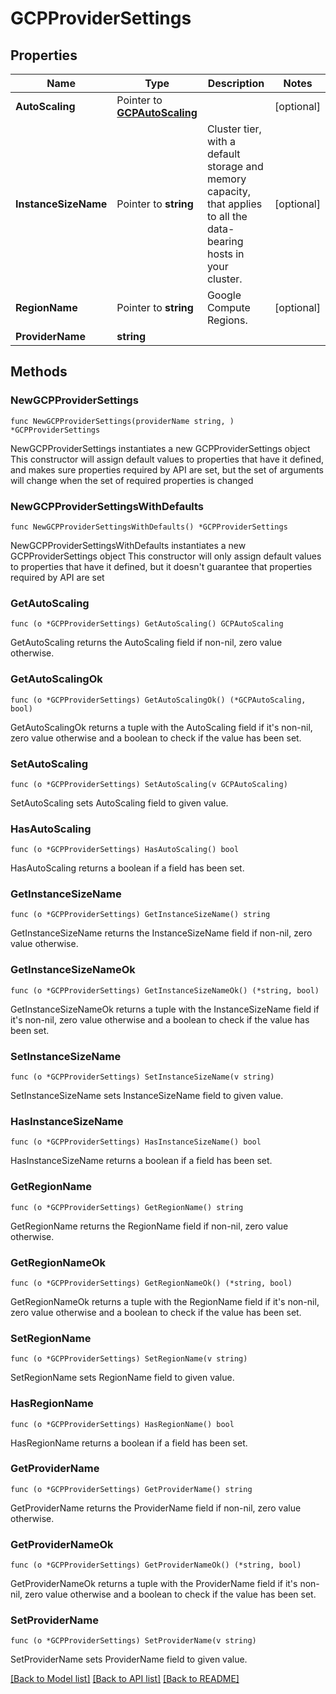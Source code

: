 # GCPProviderSettings

## Properties

Name | Type | Description | Notes
------------ | ------------- | ------------- | -------------
**AutoScaling** | Pointer to [**GCPAutoScaling**](GCPAutoScaling.md) |  | [optional] 
**InstanceSizeName** | Pointer to **string** | Cluster tier, with a default storage and memory capacity, that applies to all the data-bearing hosts in your cluster. | [optional] 
**RegionName** | Pointer to **string** | Google Compute Regions. | [optional] 
**ProviderName** | **string** |  | 

## Methods

### NewGCPProviderSettings

`func NewGCPProviderSettings(providerName string, ) *GCPProviderSettings`

NewGCPProviderSettings instantiates a new GCPProviderSettings object
This constructor will assign default values to properties that have it defined,
and makes sure properties required by API are set, but the set of arguments
will change when the set of required properties is changed

### NewGCPProviderSettingsWithDefaults

`func NewGCPProviderSettingsWithDefaults() *GCPProviderSettings`

NewGCPProviderSettingsWithDefaults instantiates a new GCPProviderSettings object
This constructor will only assign default values to properties that have it defined,
but it doesn't guarantee that properties required by API are set

### GetAutoScaling

`func (o *GCPProviderSettings) GetAutoScaling() GCPAutoScaling`

GetAutoScaling returns the AutoScaling field if non-nil, zero value otherwise.

### GetAutoScalingOk

`func (o *GCPProviderSettings) GetAutoScalingOk() (*GCPAutoScaling, bool)`

GetAutoScalingOk returns a tuple with the AutoScaling field if it's non-nil, zero value otherwise
and a boolean to check if the value has been set.

### SetAutoScaling

`func (o *GCPProviderSettings) SetAutoScaling(v GCPAutoScaling)`

SetAutoScaling sets AutoScaling field to given value.

### HasAutoScaling

`func (o *GCPProviderSettings) HasAutoScaling() bool`

HasAutoScaling returns a boolean if a field has been set.

### GetInstanceSizeName

`func (o *GCPProviderSettings) GetInstanceSizeName() string`

GetInstanceSizeName returns the InstanceSizeName field if non-nil, zero value otherwise.

### GetInstanceSizeNameOk

`func (o *GCPProviderSettings) GetInstanceSizeNameOk() (*string, bool)`

GetInstanceSizeNameOk returns a tuple with the InstanceSizeName field if it's non-nil, zero value otherwise
and a boolean to check if the value has been set.

### SetInstanceSizeName

`func (o *GCPProviderSettings) SetInstanceSizeName(v string)`

SetInstanceSizeName sets InstanceSizeName field to given value.

### HasInstanceSizeName

`func (o *GCPProviderSettings) HasInstanceSizeName() bool`

HasInstanceSizeName returns a boolean if a field has been set.

### GetRegionName

`func (o *GCPProviderSettings) GetRegionName() string`

GetRegionName returns the RegionName field if non-nil, zero value otherwise.

### GetRegionNameOk

`func (o *GCPProviderSettings) GetRegionNameOk() (*string, bool)`

GetRegionNameOk returns a tuple with the RegionName field if it's non-nil, zero value otherwise
and a boolean to check if the value has been set.

### SetRegionName

`func (o *GCPProviderSettings) SetRegionName(v string)`

SetRegionName sets RegionName field to given value.

### HasRegionName

`func (o *GCPProviderSettings) HasRegionName() bool`

HasRegionName returns a boolean if a field has been set.

### GetProviderName

`func (o *GCPProviderSettings) GetProviderName() string`

GetProviderName returns the ProviderName field if non-nil, zero value otherwise.

### GetProviderNameOk

`func (o *GCPProviderSettings) GetProviderNameOk() (*string, bool)`

GetProviderNameOk returns a tuple with the ProviderName field if it's non-nil, zero value otherwise
and a boolean to check if the value has been set.

### SetProviderName

`func (o *GCPProviderSettings) SetProviderName(v string)`

SetProviderName sets ProviderName field to given value.



[[Back to Model list]](../README.md#documentation-for-models) [[Back to API list]](../README.md#documentation-for-api-endpoints) [[Back to README]](../README.md)


